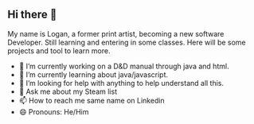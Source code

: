 ## Hi there 👋

<!--
**Loganwoodbury/Loganwoodbury** is a ✨ _special_ ✨ repository because its `README.md` (this file) appears on your GitHub profile.

Here are some ideas to get you started:

- 🔭 I’m currently working on ...
- 🌱 I’m currently learning ...
- 👯 I’m looking to collaborate on ...
- 🤔 I’m looking for help with ...
- 💬 Ask me about ...
- 📫 How to reach me: ...
- 😄 Pronouns: ...
- ⚡ Fun fact: ...
-->
My name is Logan, a former print artist, becoming a new software Developer.  Still learning and entering in some classes.  Here will be some projects and tool to learn more. 

- 🔭 I’m currently working on a D&D manual through java and html. 
- 🌱 I’m currently learning about java/javascript. 
- 🤔 I’m looking for help with anything to help understand all this. 
- 💬 Ask me about my Steam list
- 📫 How to reach me same name on Linkedin
- 😄 Pronouns: He/Him